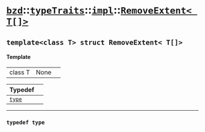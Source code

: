 # [`bzd`](../../../../index.md)::[`typeTraits`](../../../index.md)::[`impl`](../../index.md)::[`RemoveExtent< T[]>`](../index.md)

## `template<class T> struct RemoveExtent< T[]>`

#### Template
||||
|---:|:---|:---|
|class T|None||

|Typedef||
|:---|:---|
|[`type`](./index.md)||
------
### `typedef type`

